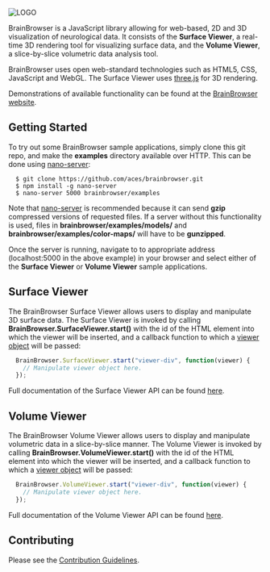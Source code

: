 ![LOGO](https://brainbrowser.cbrain.mcgill.ca/img/bb-logo-white-mini-cropped.png)

BrainBrowser is a JavaScript library allowing for web-based, 2D and 3D visualization of neurological data. It consists of the **Surface Viewer**, a real-time 3D rendering tool for visualizing surface data, and the **Volume Viewer**, a slice-by-slice volumetric data analysis tool.

BrainBrowser uses open web-standard technologies such as HTML5, CSS, JavaScript and WebGL. The Surface Viewer uses [three.js](http://threejs.org/) for 3D rendering.

Demonstrations of available functionality can be found at the [BrainBrowser website](https://brainbrowser.cbrain.mcgill.ca/).

Getting Started
---------------

To try out some BrainBrowser sample applications, simply clone this git repo, and make the **examples** directory available over HTTP. This can be done using [nano-server](https://www.npmjs.org/package/nano-server):

```Shell
  $ git clone https://github.com/aces/brainbrowser.git
  $ npm install -g nano-server
  $ nano-server 5000 brainbrowser/examples
```

Note that [nano-server](https://www.npmjs.org/package/nano-server) is recommended because it can send **gzip** compressed versions of requested files. If a server without this functionality is used, files in **brainbrowser/examples/models/** and **brainbrowser/examples/color-maps/** will have to be **gunzipped**.

Once the server is running, navigate to to appropriate address (localhost:5000 in the above example) in your browser and select either of the **Surface Viewer** or **Volume Viewer** sample applications.

Surface Viewer
--------------

The BrainBrowser Surface Viewer allows users to display and manipulate 3D surface data. The Surface Viewer is invoked by calling **BrainBrowser.SurfaceViewer.start()** with the id of the HTML element into which the viewer will be inserted, and a callback function to which a [viewer object](https://brainbrowser.cbrain.mcgill.ca/documentation/brainbrowser/surface-viewer/viewer) will be passed:

```JavaScript
  BrainBrowser.SurfaceViewer.start("viewer-div", function(viewer) {
    // Manipulate viewer object here.
  });
```

Full documentation of the Surface Viewer API can be found [here](https://brainbrowser.cbrain.mcgill.ca/documentation/brainbrowser/surface-viewer).

Volume Viewer
--------------

The BrainBrowser Volume Viewer allows users to display and manipulate volumetric data in a slice-by-slice manner. The Volume Viewer is invoked by calling **BrainBrowser.VolumeViewer.start()** with the id of the HTML element into which the viewer will be inserted, and a callback function to which a [viewer object](https://brainbrowser.cbrain.mcgill.ca/documentation/brainbrowser/volume-viewer/viewer) will be passed:

```JavaScript
  BrainBrowser.VolumeViewer.start("viewer-div", function(viewer) {
    // Manipulate viewer object here.
  });
```

Full documentation of the Volume Viewer API can be found [here](https://brainbrowser.cbrain.mcgill.ca/documentation/brainbrowser/volume-viewer).

Contributing
------------

Please see the [Contribution Guidelines](https://github.com/aces/brainbrowser/blob/master/CONTRIBUTING.md).
